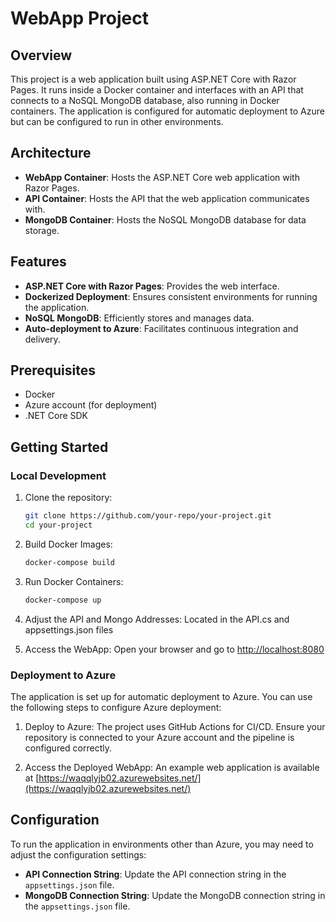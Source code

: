 # WebApp Project

## Overview

This project is a web application built using ASP.NET Core with Razor Pages. It runs inside a Docker container and interfaces with an API that connects to a NoSQL MongoDB database, also running in Docker containers. The application is configured for automatic deployment to Azure but can be configured to run in other environments.

## Architecture

- **WebApp Container**: Hosts the ASP.NET Core web application with Razor Pages.
- **API Container**: Hosts the API that the web application communicates with.
- **MongoDB Container**: Hosts the NoSQL MongoDB database for data storage.

## Features

- **ASP.NET Core with Razor Pages**: Provides the web interface.
- **Dockerized Deployment**: Ensures consistent environments for running the application.
- **NoSQL MongoDB**: Efficiently stores and manages data.
- **Auto-deployment to Azure**: Facilitates continuous integration and delivery.

## Prerequisites

- Docker
- Azure account (for deployment)
- .NET Core SDK

## Getting Started

### Local Development

1. Clone the repository:
    ```bash
    git clone https://github.com/your-repo/your-project.git
    cd your-project
    ```

2. Build Docker Images:
    ```bash
    docker-compose build
    ```

3. Run Docker Containers:
    ```bash
    docker-compose up
    ```
4. Adjust the API and Mongo Addresses:
    Located in the API.cs and appsettings.json files

5. Access the WebApp:
    Open your browser and go to [http://localhost:8080](http://localhost:8080)

### Deployment to Azure

The application is set up for automatic deployment to Azure. You can use the following steps to configure Azure deployment:

1. Deploy to Azure:
    The project uses GitHub Actions for CI/CD. Ensure your repository is connected to your Azure account and the pipeline is configured correctly.

2. Access the Deployed WebApp:
    An example web application is available at [https://waqqlyjb02.azurewebsites.net/](https://waqqlyjb02.azurewebsites.net/)

## Configuration

To run the application in environments other than Azure, you may need to adjust the configuration settings:

- **API Connection String**: Update the API connection string in the `appsettings.json` file.
- **MongoDB Connection String**: Update the MongoDB connection string in the `appsettings.json` file.


